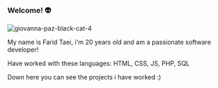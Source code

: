 ### Welcome! 👽
![giovanna-paz-black-cat-4](https://github.com/leviathanbasket/leviathanbasket/assets/148531582/ee01ce96-dcf7-4edb-a448-e3679ac44ee9)


My name is Farid Taei, i'm 20 years old and am a passionate software developer!

Have worked with these languages: HTML, CSS, JS, PHP, SQL

Down here you can see the projects i have worked :) 
